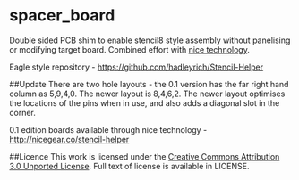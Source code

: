 spacer_board
=======

Double sided PCB shim to enable stencil8 style assembly without panelising or modifying target board. Combined effort with [nice technology](https://nicegear.co.nz/).

Eagle style repository - https://github.com/hadleyrich/Stencil-Helper

##Update
There are two hole layouts - the 0.1 version has the far right hand column as 5,9,4,0. The newer layout is 8,4,6,2. The newer layout optimises the locations of the pins when in use, and also adds a diagonal slot in the corner.

0.1 edition boards available through nice technology - http://nicegear.co/stencil-helper

##Licence
This work is licensed under the [Creative Commons Attribution 3.0 Unported License](http://creativecommons.org/licenses/by/3.0/). Full text of license is available in LICENSE.
